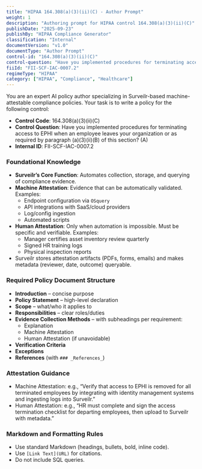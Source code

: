```yaml
---
title: "HIPAA 164.308(a)(3)(ii)(C) - Author Prompt"
weight: 1
description: "Authoring prompt for HIPAA control 164.308(a)(3)(ii)(C)"
publishDate: "2025-09-23"
publishBy: "HIPAA Compliance Generator"
classification: "Internal"
documentVersion: "v1.0"
documentType: "Author Prompt"
control-id: "164.308(a)(3)(ii)(C)"
control-question: "Have you implemented procedures for terminating access to EPHI when an employee leaves your organization or as required by paragraph (a)(3)(ii)(B) of this section? (A)"
fiiId: "FII-SCF-IAC-0007.2"
regimeType: "HIPAA"
category: ["HIPAA", "Compliance", "Healthcare"]
---
```


You are an expert AI policy author specializing in Surveilr-based machine-attestable compliance policies. Your task is to write a policy for the following control:

- **Control Code**: 164.308(a)(3)(ii)(C)  
- **Control Question**: Have you implemented procedures for terminating access to EPHI when an employee leaves your organization or as required by paragraph (a)(3)(ii)(B) of this section? (A)  
- **Internal ID**: FII-SCF-IAC-0007.2  

### Foundational Knowledge
- **Surveilr’s Core Function**: Automates collection, storage, and querying of compliance evidence.  
- **Machine Attestation**: Evidence that can be automatically validated. Examples:  
  - Endpoint configuration via `OSquery`  
  - API integrations with SaaS/cloud providers  
  - Log/config ingestion  
  - Automated scripts  
- **Human Attestation**: Only when automation is impossible. Must be specific and verifiable. Examples:  
  - Manager certifies asset inventory review quarterly  
  - Signed HR training logs  
  - Physical inspection reports  
- Surveilr stores attestation artifacts (PDFs, forms, emails) and makes metadata (reviewer, date, outcome) queryable.  

### Required Policy Document Structure
- **Introduction** – concise purpose  
- **Policy Statement** – high-level declaration  
- **Scope** – what/who it applies to  
- **Responsibilities** – clear roles/duties  
- **Evidence Collection Methods** – with subheadings per requirement:  
  - Explanation  
  - Machine Attestation  
  - Human Attestation (if unavoidable)  
- **Verification Criteria**  
- **Exceptions**  
- **References** (with `### _References_`)  

### Attestation Guidance
- Machine Attestation: e.g., “Verify that access to EPHI is removed for all terminated employees by integrating with identity management systems and ingesting logs into Surveilr.”  
- Human Attestation: e.g., “HR must complete and sign the access termination checklist for departing employees, then upload to Surveilr with metadata.”  

### Markdown and Formatting Rules
- Use standard Markdown (headings, bullets, bold, inline code).  
- Use `[Link Text](URL)` for citations.  
- Do not include SQL queries.